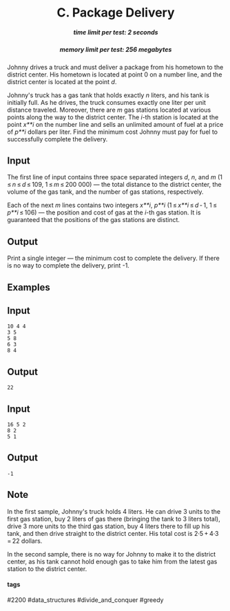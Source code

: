 <h1 style='text-align: center;'> C. Package Delivery</h1>

<h5 style='text-align: center;'>time limit per test: 2 seconds</h5>
<h5 style='text-align: center;'>memory limit per test: 256 megabytes</h5>

Johnny drives a truck and must deliver a package from his hometown to the district center. His hometown is located at point 0 on a number line, and the district center is located at the point *d*.

Johnny's truck has a gas tank that holds exactly *n* liters, and his tank is initially full. As he drives, the truck consumes exactly one liter per unit distance traveled. Moreover, there are *m* gas stations located at various points along the way to the district center. The *i*-th station is located at the point *x**i* on the number line and sells an unlimited amount of fuel at a price of *p**i* dollars per liter. Find the minimum cost Johnny must pay for fuel to successfully complete the delivery.

## Input

The first line of input contains three space separated integers *d*, *n*, and *m* (1 ≤ *n* ≤ *d* ≤ 109, 1 ≤ *m* ≤ 200 000) — the total distance to the district center, the volume of the gas tank, and the number of gas stations, respectively.

Each of the next *m* lines contains two integers *x**i*, *p**i* (1 ≤ *x**i* ≤ *d* - 1, 1 ≤ *p**i* ≤ 106) — the position and cost of gas at the *i*-th gas station. It is guaranteed that the positions of the gas stations are distinct.

## Output

Print a single integer — the minimum cost to complete the delivery. If there is no way to complete the delivery, print -1.

## Examples

## Input


```
10 4 4  
3 5  
5 8  
6 3  
8 4  

```
## Output


```
22  

```
## Input


```
16 5 2  
8 2  
5 1  

```
## Output


```
-1  

```
## Note

In the first sample, Johnny's truck holds 4 liters. He can drive 3 units to the first gas station, buy 2 liters of gas there (bringing the tank to 3 liters total), drive 3 more units to the third gas station, buy 4 liters there to fill up his tank, and then drive straight to the district center. His total cost is 2·5 + 4·3 = 22 dollars.

In the second sample, there is no way for Johnny to make it to the district center, as his tank cannot hold enough gas to take him from the latest gas station to the district center.



#### tags 

#2200 #data_structures #divide_and_conquer #greedy 